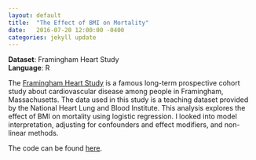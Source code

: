 ```yaml
---
layout: default
title:  "The Effect of BMI on Mortality"
date:   2016-07-20 12:00:00 -0400
categories: jekyll update
---
```


<b>Dataset</b>: Framingham Heart Study
<br/>
<b>Language</b>: R


The <a href="https://biolincc.nhlbi.nih.gov/teaching/">Framingham Heart Study</a> is a famous long-term prospective cohort study about cardiovascular disease among people in Framingham, Massachusetts. The data used in this study is a teaching dataset provided by the National Heart Lung and Blood Institute. This analysis explores the effect of BMI on mortality using logistic regression. I looked into model interpretation, adjusting for confounders and effect modifiers, and non-linear methods.


The code can be found <a href="http://htmlpreview.github.io/?https://github.com/katwang/Examples/blob/master/FraminghamHeart.html">here</a>.

<!-- <iframe width="600" height="600" src="https://github.com/katwang/Examples/blob/master/FraminghamHeart.Rmd" frameborder="0"> </iframe> -->

<!-- <object data="{{ post.file_document_path }}" width="1000" height="1000" type='application/pdf'/> -->